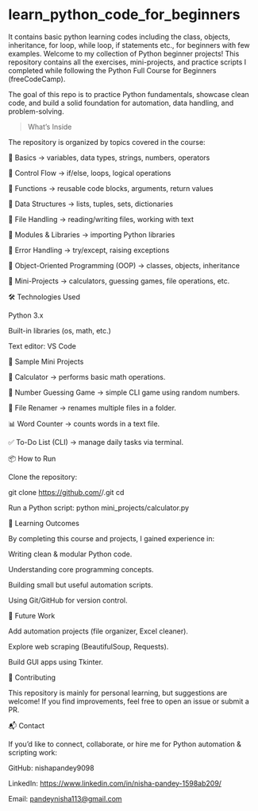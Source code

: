 # learn_python_code_for_beginners
It contains basic python learning codes including the class, objects, inheritance, for loop, while loop, if statements etc., for beginners with few examples.
Welcome to my collection of Python beginner projects! 
This repository contains all the exercises, mini-projects, and practice scripts I completed while following the Python Full Course for Beginners (freeCodeCamp).

The goal of this repo is to practice Python fundamentals, showcase clean code, and build a solid foundation for automation, data handling, and problem-solving.


> What’s Inside

The repository is organized by topics covered in the course:

🔹 Basics → variables, data types, strings, numbers, operators

🔹 Control Flow → if/else, loops, logical operations

🔹 Functions → reusable code blocks, arguments, return values

🔹 Data Structures → lists, tuples, sets, dictionaries

🔹 File Handling → reading/writing files, working with text

🔹 Modules & Libraries → importing Python libraries

🔹 Error Handling → try/except, raising exceptions

🔹 Object-Oriented Programming (OOP) → classes, objects, inheritance

🔹 Mini-Projects → calculators, guessing games, file operations, etc.

🛠️ Technologies Used

Python 3.x

Built-in libraries (os, math, etc.)

Text editor: VS Code

🧩 Sample Mini Projects

📝 Calculator → performs basic math operations.

🎲 Number Guessing Game → simple CLI game using random numbers.

📁 File Renamer → renames multiple files in a folder.

📊 Word Counter → counts words in a text file.

✅ To-Do List (CLI) → manage daily tasks via terminal.

📦 How to Run

Clone the repository:

git clone https://github.com/<your-username>/<repo-name>.git
cd <repo-name>


Run a Python script:
python mini_projects/calculator.py


📖 Learning Outcomes

By completing this course and projects, I gained experience in:

Writing clean & modular Python code.

Understanding core programming concepts.

Building small but useful automation scripts.

Using Git/GitHub for version control.


🌟 Future Work

Add automation projects (file organizer, Excel cleaner).

Explore web scraping (BeautifulSoup, Requests).

Build GUI apps using Tkinter.


🤝 Contributing

This repository is mainly for personal learning, but suggestions are welcome!
If you find improvements, feel free to open an issue or submit a PR.


📬 Contact

If you’d like to connect, collaborate, or hire me for Python automation & scripting work:

GitHub: nishapandey9098

LinkedIn: https://www.linkedin.com/in/nisha-pandey-1598ab209/

Email: pandeynisha113@gmail.com
